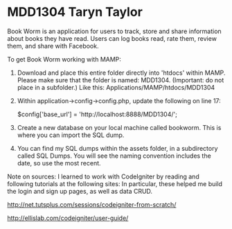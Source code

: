 MDD1304 Taryn Taylor
=======

Book Worm is an application for users to track, store and share information about books they have read. Users can log books read, rate them, review them, and share with Facebook.


To get Book Worm working with MAMP:

1. Download and place this entire folder directly into 'htdocs' within MAMP. Please make sure that the folder is named: MDD1304.
	(Important: do not place in a subfolder.)
	Like this: Applications/MAMP/htdocs/MDD1304

2. Within application->config->config.php, update the following on line 17:

	$config['base_url'] = 'http://localhost:8888/MDD1304/';

3. Create a new database on your local machine called bookworm. This is where you can import the SQL dump.

4. You can find my SQL dumps within the assets folder, in a subdirectory called SQL Dumps. You will see the naming convention includes the date, so use the most recent.

Note on sources:
I learned to work with CodeIgniter by reading and following tutorials at the following sites:
In particular, these helped me build the login and sign up pages, as well as data CRUD.

http://net.tutsplus.com/sessions/codeigniter-from-scratch/

http://ellislab.com/codeigniter/user-guide/

